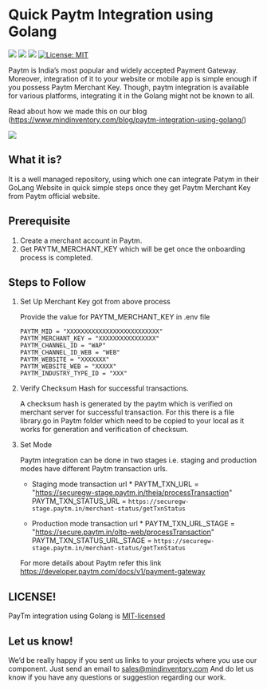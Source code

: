 # Quick Paytm Integration using Golang
<a href="https://travis-ci.org/Mindinventory/Golang-Paytm" style="pointer-events: none;" target="_blank"><img src="https://travis-ci.org/Mindinventory/Golang-Paytm.svg?branch=master"></a>
<a href="https://godoc.org/fyne.io/fyne" style="pointer-events: none;" target="_blank"><img src="https://img.shields.io/badge/go-documentation-blue.svg"></a>
<a href="https://goreportcard.com/report/github.com/Mindinventory/Golang-Paytm" style="pointer-events: none;" target="_blank"><img src="https://goreportcard.com/badge/github.com/Mindinventory/Golang-Paytm"></a>
[![License: MIT](https://img.shields.io/badge/License-MIT-yellow.svg)](https://github.com/mindinventory/Golang-Paytm/blob/master/LICENSE)

Paytm is India’s most popular and widely accepted Payment Gateway. Moreover, integration of it to your website or mobile app is simple enough if you possess Paytm Merchant Key. Though, paytm integration is available for various platforms, integrating it in the Golang might not be known to all. 

Read about how we made this on our blog (https://www.mindinventory.com/blog/paytm-integration-using-golang/)

<img src="https://raw.githubusercontent.com/Mindinventory/Golang-Paytm/master/paytm-new.png">

## What it is? 

It is a well managed repository, using which one can integrate Patym in their GoLang Website in quick simple steps once they get Paytm Merchant Key from Paytm official website.

## Prerequisite

1. Create a merchant account in Paytm.
2. Get PAYTM_MERCHANT_KEY  which will be get once the onboarding process is completed.

## Steps to Follow 

1. Set Up Merchant Key got from above process

    Provide the value for PAYTM_MERCHANT_KEY in .env file
    ```
    PAYTM_MID = "XXXXXXXXXXXXXXXXXXXXXXXXXX"
    PAYTM_MERCHANT_KEY = "XXXXXXXXXXXXXXXX"
    PAYTM_CHANNEL_ID = "WAP"
    PAYTM_CHANNEL_ID_WEB = "WEB"
    PAYTM_WEBSITE = "XXXXXXX"
    PAYTM_WEBSITE_WEB = "XXXXX"
    PAYTM_INDUSTRY_TYPE_ID = "XXX"
    ```

2. Verify Checksum Hash for successful transactions.

    A checksum hash is generated by the paytm which is verified on merchant server for successful transaction.
For this there is a file library.go in Paytm folder which need to be copied to your local as it works for generation and verification of checksum.

3. Set Mode

    Paytm integration can be done in two stages i.e. staging and production modes have different Paytm transaction urls.

    * Staging mode transaction url *
    PAYTM_TXN_URL = "https://securegw-stage.paytm.in/theia/processTransaction"
    PAYTM_TXN_STATUS_URL = `https://securegw-stage.paytm.in/merchant-status/getTxnStatus`

    * Production mode transaction url *
    PAYTM_TXN_URL_STAGE = "https://secure.paytm.in/oltp-web/processTransaction"
    PAYTM_TXN_STATUS_URL_STAGE = `https://securegw-stage.paytm.in/merchant-status/getTxnStatus` 

    For more details about Paytm refer this link 
    https://developer.paytm.com/docs/v1/payment-gateway  
     
  
## LICENSE!

PayTm integration using Golang is [MIT-licensed](https://github.com/mindinventory/Golang-Paytm/blob/master/LICENSE)

## Let us know!
We’d be really happy if you sent us links to your projects where you use our component. Just send an email to sales@mindinventory.com And do let us know if you have any questions or suggestion regarding our work.



  
    
